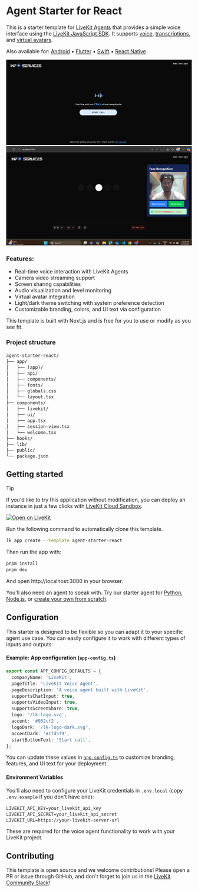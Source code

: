 # Agent Starter for React

This is a starter template for [LiveKit Agents](https://docs.livekit.io/agents) that provides a simple voice interface using the [LiveKit JavaScript SDK](https://github.com/livekit/client-sdk-js). It supports [voice](https://docs.livekit.io/agents/start/voice-ai), [transcriptions](https://docs.livekit.io/agents/build/text/), and [virtual avatars](https://docs.livekit.io/agents/integrations/avatar).

Also available for:
[Android](https://github.com/livekit-examples/agent-starter-android) • [Flutter](https://github.com/livekit-examples/agent-starter-flutter) • [Swift](https://github.com/livekit-examples/agent-starter-swift) • [React Native](https://github.com/livekit-examples/agent-starter-react-native)

<picture>
  <img src="./public/Screenshot 2025-09-18 223852.png" alt="App screenshot">
  <img src="./public/Screenshot 2025-09-18 223928.png" alt="App screenshot">
</picture>

### Features:

- Real-time voice interaction with LiveKit Agents
- Camera video streaming support
- Screen sharing capabilities
- Audio visualization and level monitoring
- Virtual avatar integration
- Light/dark theme switching with system preference detection
- Customizable branding, colors, and UI text via configuration

This template is built with Next.js and is free for you to use or modify as you see fit.

### Project structure

```
agent-starter-react/
├── app/
│   ├── (app)/
│   ├── api/
│   ├── components/
│   ├── fonts/
│   ├── globals.css
│   └── layout.tsx
├── components/
│   ├── livekit/
│   ├── ui/
│   ├── app.tsx
│   ├── session-view.tsx
│   └── welcome.tsx
├── hooks/
├── lib/
├── public/
└── package.json
```

## Getting started

> [!TIP]
> If you'd like to try this application without modification, you can deploy an instance in just a few clicks with [LiveKit Cloud Sandbox](https://cloud.livekit.io/projects/p_/sandbox/templates/agent-starter-react).

[![Open on LiveKit](https://img.shields.io/badge/Open%20on%20LiveKit%20Cloud-002CF2?style=for-the-badge&logo=external-link)](https://cloud.livekit.io/projects/p_/sandbox/templates/agent-starter-react)

Run the following command to automatically clone this template.

```bash
lk app create --template agent-starter-react
```

Then run the app with:

```bash
pnpm install
pnpm dev
```

And open http://localhost:3000 in your browser.

You'll also need an agent to speak with. Try our starter agent for [Python](https://github.com/livekit-examples/agent-starter-python), [Node.js](https://github.com/livekit-examples/agent-starter-node), or [create your own from scratch](https://docs.livekit.io/agents/start/voice-ai/).

## Configuration

This starter is designed to be flexible so you can adapt it to your specific agent use case. You can easily configure it to work with different types of inputs and outputs:

#### Example: App configuration (`app-config.ts`)

```ts
export const APP_CONFIG_DEFAULTS = {
  companyName: 'LiveKit',
  pageTitle: 'LiveKit Voice Agent',
  pageDescription: 'A voice agent built with LiveKit',
  supportsChatInput: true,
  supportsVideoInput: true,
  supportsScreenShare: true,
  logo: '/lk-logo.svg',
  accent: '#002cf2',
  logoDark: '/lk-logo-dark.svg',
  accentDark: '#1fd5f9',
  startButtonText: 'Start call',
};
```

You can update these values in [`app-config.ts`](./app-config.ts) to customize branding, features, and UI text for your deployment.

#### Environment Variables

You'll also need to configure your LiveKit credentials in `.env.local` (copy `.env.example` if you don't have one):

```env
LIVEKIT_API_KEY=your_livekit_api_key
LIVEKIT_API_SECRET=your_livekit_api_secret
LIVEKIT_URL=https://your-livekit-server-url
```

These are required for the voice agent functionality to work with your LiveKit project.

## Contributing

This template is open source and we welcome contributions! Please open a PR or issue through GitHub, and don't forget to join us in the [LiveKit Community Slack](https://livekit.io/join-slack)!
